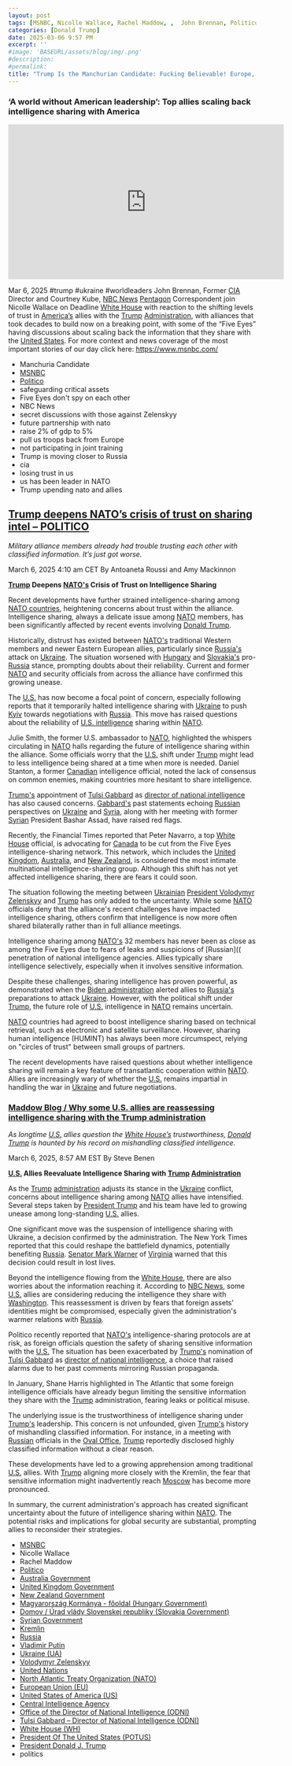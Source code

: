 ```yaml
---
layout: post
tags: [MSNBC, Nicolle Wallace, Rachel Maddow, ,  John Brennan, Politico, Australia Government, United Kingdom Government, New Zealand Government, Magyarország Kormánya - főoldal (Hungary), Domov / Úrad vlády Slovenskej republiky (Slovakia), Syrian Government, Kremlin, Russia, Vladimir Putin, Ukraine (UA), Volodymyr Zelenskyy, United Nations (UN), North Atlantic Treaty Organization (NATO), European Union (EU), United States of America (US), Central Intelligence Agency, Office of the Director of National Intelligence (ODNI), Tulsi Gabbard, North Atlantic, Treaty Organization (NATO), White House (WH), President Of The United States (POTUS), President Donald J. Trump, politics]
categories: [Donald Trump]
date: 2025-03-06 9:57 PM
excerpt: ''
#image: 'BASEURL/assets/blog/img/.png'
#description:
#permalink:
title: "Trump Is the Manchurian Candidate: Fucking Believable! Europe, NATO, and Our Former Allies No Longer Trust the US as Trump Shifts Allegiance With Russia!"
---
```



### ‘A world without American leadership’: Top allies scaling back intelligence sharing with America

<iframe width="560" height="315" src="https://www.youtube.com/embed/JxGuM3UEh2I?si=7q43jX0Uze7EvUYX" title="YouTube video player" frameborder="0" allow="accelerometer; autoplay; clipboard-write; encrypted-media; gyroscope; picture-in-picture; web-share" referrerpolicy="strict-origin-when-cross-origin" allowfullscreen></iframe>

Mar 6, 2025  #trump #ukraine #worldleaders
John Brennan, Former [CIA](https://www.cia.gov/) Director and Courtney Kube, [NBC News](https://www.nbcnews.com/) [Pentagon](https://www.whitehouse.gov/) Correspondent join Nicolle Wallace on Deadline [White House](https://www.whitehouse.gov/) with reaction to the shifting levels of trust in [America’s](https://www.usa.gov/) allies with the [Trump](https://www.whitehouse.gov/administration/donald-j-trump/) [Administration](https://www.whitehouse.gov/), with alliances that took decades to build now on a breaking point, with some of the “Five Eyes” having discussions about scaling back the information that they share with the [United States](https://www.usa.gov/).
For more context and news coverage of the most important stories of our day click here: https://www.msnbc.com/

- Manchuria Candidate
- [MSNBC](https://www.msnbc.com)
- [Politico](https://www.politico.eu/)
- safeguarding critical assets
- Five Eyes don't spy on each other
- NBC News
- secret discussions with those against Zelenskyy
- future partnership with nato
- raise 2% of gdp to 5%
- pull us troops back from Europe
- not participating in joint training
- Trump is moving closer to Russia
- cia
- losing trust in us
- us has been leader in NATO
- Trump upending nato and allies


## [Trump deepens NATO’s crisis of trust on sharing intel – POLITICO](https://www.politico.eu/article/nato-crisis-slovakia-donald-trump-hungary-slovakia-national-defense-academy/)

*Military alliance members already had trouble trusting each other with classified information. It’s just got worse.*

March 6, 2025 4:10 am CET
By Antoaneta Roussi and Amy Mackinnon

**[Trump](https://www.whitehouse.gov/administration/donald-j-trump/) Deepens [NATO's](https://www.nato.int/) Crisis of Trust on Intelligence Sharing**

Recent developments have further strained intelligence-sharing among [NATO countries](https://www.nato.int/), heightening concerns about trust within the alliance. Intelligence sharing, always a delicate issue among [NATO](https://www.nato.int/) members, has been significantly affected by recent events involving [Donald Trump](https://www.whitehouse.gov/administration/donald-j-trump/).

Historically, distrust has existed between [NATO's](https://www.nato.int/) traditional Western members and newer Eastern European allies, particularly since [Russia's](http://government.ru/) attack on [Ukraine](https://www.gov.ua/). The situation worsened with [Hungary](https://kormany.hu/) and [Slovakia's](https://www.vlada.gov.sk/) pro-[Russia](http://government.ru/) stance, prompting doubts about their reliability. Current and former [NATO](https://www.nato.int/) and security officials from across the alliance have confirmed this growing unease.

The [U.S.](https://www.whitehouse.gov/) has now become a focal point of concern, especially following reports that it temporarily halted intelligence sharing with [Ukraine](https://www.gov.ua/) to push [Kyiv](https://www.president.gov.ua/) towards negotiations with [Russia](http://government.ru/). This move has raised questions about the reliability of [U.S. intelligence](https://www.dni.gov/) sharing within [NATO](https://www.nato.int/).

Julie Smith, the former U.S. ambassador to [NATO](https://www.nato.int/), highlighted the whispers circulating in [NATO](https://www.nato.int/) halls regarding the future of intelligence sharing within the alliance. Some officials worry that the [U.S.](https://www.whitehouse.gov/) shift under [Trump](https://www.whitehouse.gov/administration/donald-j-trump/) might lead to less intelligence being shared at a time when more is needed. Daniel Stanton, a former [Canadian](https://www.canada.ca/) intelligence official, noted the lack of consensus on common enemies, making countries more hesitant to share intelligence.

[Trump's](https://www.whitehouse.gov/administration/donald-j-trump/) appointment of [Tulsi Gabbard](https://www.dni.gov/index.php/who-we-are/leadership/director-of-national-intelligence) as [director of national intelligence](https://www.dni.gov/) has also caused concerns. [Gabbard's](https://www.dni.gov/index.php/who-we-are/leadership/director-of-national-intelligence) past statements echoing [Russian](http://government.ru/) perspectives on [Ukraine](https://www.gov.ua/) and [Syria](https://egov.sy/), along with her meeting with former [Syrian](https://egov.sy/) President Bashar Assad, have raised red flags.

Recently, the Financial Times reported that Peter Navarro, a top [White House](https://www.whitehouse.gov/) official, is advocating for [Canada](https://www.canada.ca/) to be cut from the Five Eyes intelligence-sharing network. This network, which includes the [United Kingdom](https://www.gov.uk/), [Australia](https://www.pm.gov.au/), and [New Zealand](https://www.govt.nz/), is considered the most intimate multinational intelligence-sharing group. Although this shift has not yet affected intelligence sharing, there are fears it could soon.

The situation following the meeting between [Ukrainian](https://www.gov.ua/) [President Volodymyr Zelenskyy](https://www.president.gov.ua/) and [Trump](https://www.whitehouse.gov/administration/donald-j-trump/) has only added to the uncertainty. While some [NATO](https://www.nato.int/) officials deny that the alliance's recent challenges have impacted intelligence sharing, others confirm that intelligence is now more often shared bilaterally rather than in full alliance meetings.

Intelligence sharing among [NATO's](https://www.nato.int/) 32 members has never been as close as among the Five Eyes due to fears of leaks and suspicions of [Russian](( penetration of national intelligence agencies. Allies typically share intelligence selectively, especially when it involves sensitive information.

Despite these challenges, sharing intelligence has proven powerful, as demonstrated when the [Biden administration](https://www.whitehouse.gov/) alerted allies to [Russia's](http://government.ru/) preparations to attack [Ukraine](https://www.gov.ua/). However, with the political shift under [Trump](https://www.whitehouse.gov/administration/donald-j-trump/), the future role of [U.S.](https://www.whitehouse.gov/) intelligence in [NATO](https://www.nato.int/) remains uncertain.

[NATO](https://www.nato.int/) countries had agreed to boost intelligence sharing based on technical retrieval, such as electronic and satellite surveillance. However, sharing human intelligence (HUMINT) has always been more circumspect, relying on "circles of trust" between small groups of partners.

The recent developments have raised questions about whether intelligence sharing will remain a key feature of transatlantic cooperation within [NATO](https://www.nato.int/). Allies are increasingly wary of whether the [U.S.](https://www.whitehouse.gov/) remains impartial in handling the war in [Ukraine](https://www.gov.ua/) and future negotiations.

### [Maddow Blog / Why some U.S. allies are reassessing intelligence sharing with the Trump administration](https://www.msnbc.com/rachel-maddow-show/maddowblog/us-allies-are-reassessing-intelligence-sharing-trump-administration-rcna195086)

*As longtime [U.S.](https://www.usa.gov/) allies question the [White House’s](https://www.whitehouse.gov/) trustworthiness, [Donald Trump](https://www.whitehouse.gov/administration/donald-j-trump/) is haunted by his record on mishandling classified intelligence.*

March 6, 2025, 8:57 AM EST
By Steve Benen

**[U.S.](https://www.whitehouse.gov/) Allies Reevaluate Intelligence Sharing with [Trump](https://www.whitehouse.gov/administration/donald-j-trump/) [Administration](https://www.whitehouse.gov/)**

As the [Trump](https://www.whitehouse.gov/administration/donald-j-trump/) [administration](https://www.whitehouse.gov/) adjusts its stance in the [Ukraine](https://www.gov.ua/) conflict, concerns about intelligence sharing among [NATO](https://www.nato.int/) allies have intensified. Several steps taken by [President Trump](https://www.whitehouse.gov/administration/donald-j-trump/) and his team have led to growing unease among long-standing [U.S.](https://www.whitehouse.gov/) allies.

One significant move was the suspension of intelligence sharing with Ukraine, a decision confirmed by the administration. The New York Times reported that this could reshape the battlefield dynamics, potentially benefiting [Russia](http://government.ru/). [Senator Mark Warner](https://www.warner.senate.gov/) of [Virginia](https://www.virginia.gov/) warned that this decision could result in lost lives.

Beyond the intelligence flowing from the [White House](https://www.whitehouse.gov/), there are also worries about the information reaching it. According to [NBC News](https://www.nbcnews.com/), some [U.S.](https://www.whitehouse.gov/) allies are considering reducing the intelligence they share with [Washington](https://www.whitehouse.gov/). This reassessment is driven by fears that foreign assets' identities might be compromised, especially given the administration's warmer relations with [Russia](http://government.ru/).

Politico recently reported that [NATO's](https://www.nato.int/) intelligence-sharing protocols are at risk, as foreign officials question the safety of sharing sensitive information with the [U.S.](https://www.whitehouse.gov/) The situation has been exacerbated by [Trump's](https://www.whitehouse.gov/administration/donald-j-trump/) nomination of [Tulsi Gabbard](https://www.dni.gov/index.php/who-we-are/leadership/director-of-national-intelligence) as [director of national intelligence](https://www.dni.gov/), a choice that raised alarms due to her past comments mirroring Russian propaganda.

In January, Shane Harris highlighted in The Atlantic that some foreign intelligence officials have already begun limiting the sensitive information they share with the [Trump](https://www.whitehouse.gov/administration/donald-j-trump/) administration, fearing leaks or political misuse.

The underlying issue is the trustworthiness of intelligence sharing under [Trump's](https://www.whitehouse.gov/administration/donald-j-trump/) leadership. This concern is not unfounded, given [Trump's](https://www.whitehouse.gov/administration/donald-j-trump/) history of mishandling classified information. For instance, in a meeting with [Russian](http://government.ru/) officials in the [Oval Office](https://www.whitehouse.gov/), [Trump](https://www.whitehouse.gov/administration/donald-j-trump/) reportedly disclosed highly classified information without a clear reason.

These developments have led to a growing apprehension among traditional [U.S.](https://www.whitehouse.gov/) allies. With [Trump](https://www.whitehouse.gov/administration/donald-j-trump/) aligning more closely with the Kremlin, the fear that sensitive information might inadvertently reach [Moscow](http://kremlin.ru/) has become more pronounced.

In summary, the current administration's approach has created significant uncertainty about the future of intelligence sharing within [NATO](https://www.nato.int/). The potential risks and implications for global security are substantial, prompting allies to reconsider their strategies.

- [MSNBC](https://www.msnbc.com/)
- Nicolle Wallace
- Rachel Maddow
- [Politico](https://www.politico.eu/)
- [Australia Government](https://www.pm.gov.au/)
- [United Kingdom Government](https://www.gov.uk/)
- [New Zealand Government](https://www.govt.nz/)
- [Magyarország Kormánya - főoldal (Hungary Government)](https://kormany.hu/)
- [Domov / Úrad vlády Slovenskej republiky (Slovakia Government)](https://www.vlada.gov.sk/)
- [Syrian Government](https://egov.sy/)
- [Kremlin](http://kremlin.ru/)
- [Russia](http://government.ru/)
- [Vladimir Putin](http://kremlin.ru/)
- [Ukraine (UA)](https://www.gov.ua/)
- [Volodymyr Zelenskyy](https://www.president.gov.ua/)
- [United Nations](https://www.un.org/)
- [North Atlantic Treaty Organization (NATO)](https://www.nato.int/)
- [European Union (EU)](https://commission.europa.eu/)
- [United States of America (US)](https://www.usa.gov/)
- [Central Intelligence Agency](https://www.cia.gov/)
- [Office of the Director of National Intelligence (ODNI)](https://www.dni.gov/)
- [Tulsi Gabbard – Director of National Intelligence (ODNI)](https://www.dni.gov/index.php/who-we-are/leadership/director-of-national-intelligence)
- [White House (WH)](https://www.whitehouse.gov/)
- [President Of The United States (POTUS)](https://www.whitehouse.gov/)
- [President Donald J. Trump](https://www.whitehouse.gov/administration/donald-j-trump/)
- politics

